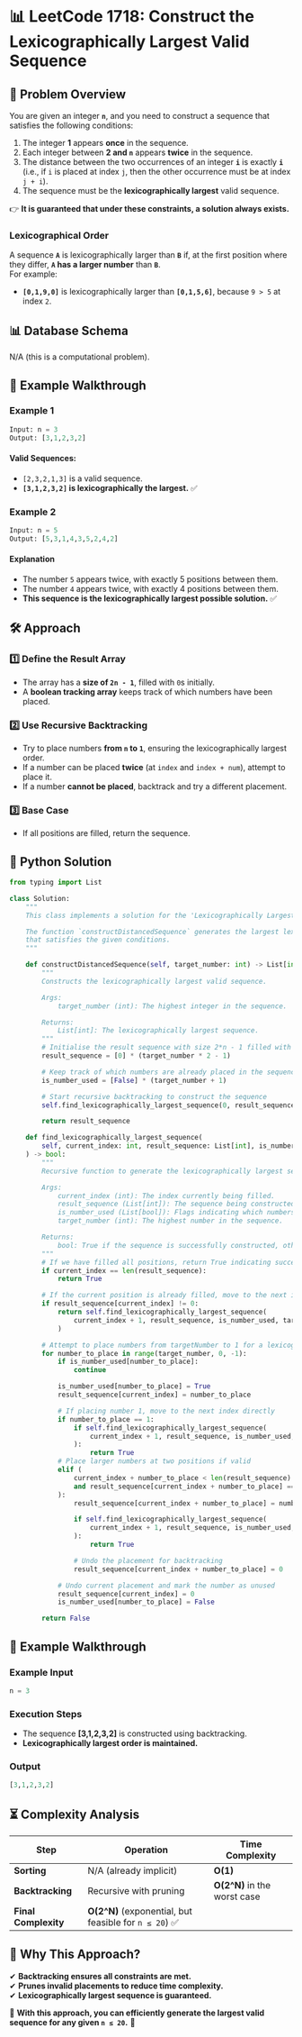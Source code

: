 # 📊 **LeetCode 1718: Construct the Lexicographically Largest Valid Sequence**  

## 📌 **Problem Overview**  
You are given an integer **`n`**, and you need to construct a sequence that satisfies the following conditions:  

1. The integer **1** appears **once** in the sequence.  
2. Each integer between **2 and `n`** appears **twice** in the sequence.  
3. The distance between the two occurrences of an integer **`i`** is exactly **`i`** (i.e., if `i` is placed at index `j`, then the other occurrence must be at index `j + i`).  
4. The sequence must be the **lexicographically largest** valid sequence.  

👉 **It is guaranteed that under these constraints, a solution always exists.**  

### **Lexicographical Order**  
A sequence **`A`** is lexicographically larger than **`B`** if, at the first position where they differ, **`A` has a larger number** than **`B`**.  
For example:  
- **`[0,1,9,0]`** is lexicographically larger than **`[0,1,5,6]`**, because `9 > 5` at index `2`.  

## 📊 **Database Schema**  
N/A (this is a computational problem).  

## 🎯 **Example Walkthrough**  

### **Example 1**  
```python
Input: n = 3
Output: [3,1,2,3,2]
```
#### **Valid Sequences:**
- `[2,3,2,1,3]` is a valid sequence.  
- **`[3,1,2,3,2]` is lexicographically the largest.** ✅  

### **Example 2**  
```python
Input: n = 5
Output: [5,3,1,4,3,5,2,4,2]
```

#### **Explanation**  
- The number `5` appears twice, with exactly 5 positions between them.  
- The number `4` appears twice, with exactly 4 positions between them.  
- **This sequence is the lexicographically largest possible solution.** ✅  

## 🛠 **Approach**  

### **1️⃣ Define the Result Array**
- The array has a **size of `2n - 1`**, filled with `0`s initially.  
- A **boolean tracking array** keeps track of which numbers have been placed.  

### **2️⃣ Use Recursive Backtracking**
- Try to place numbers **from `n` to `1`**, ensuring the lexicographically largest order.  
- If a number can be placed **twice** (at `index` and `index + num`), attempt to place it.  
- If a number **cannot be placed**, backtrack and try a different placement.  

### **3️⃣ Base Case**
- If all positions are filled, return the sequence.  

## 🚀 **Python Solution**  

```python
from typing import List

class Solution:
    """
    This class implements a solution for the 'Lexicographically Largest Valid Sequence' problem.

    The function `constructDistancedSequence` generates the largest lexicographical sequence
    that satisfies the given conditions.
    """

    def constructDistancedSequence(self, target_number: int) -> List[int]:
        """
        Constructs the lexicographically largest valid sequence.

        Args:
            target_number (int): The highest integer in the sequence.

        Returns:
            List[int]: The lexicographically largest sequence.
        """
        # Initialise the result sequence with size 2*n - 1 filled with 0s
        result_sequence = [0] * (target_number * 2 - 1)

        # Keep track of which numbers are already placed in the sequence
        is_number_used = [False] * (target_number + 1)

        # Start recursive backtracking to construct the sequence
        self.find_lexicographically_largest_sequence(0, result_sequence, is_number_used, target_number)

        return result_sequence

    def find_lexicographically_largest_sequence(
        self, current_index: int, result_sequence: List[int], is_number_used: List[bool], target_number: int
    ) -> bool:
        """
        Recursive function to generate the lexicographically largest sequence.

        Args:
            current_index (int): The index currently being filled.
            result_sequence (List[int]): The sequence being constructed.
            is_number_used (List[bool]): Flags indicating which numbers have been placed.
            target_number (int): The highest number in the sequence.

        Returns:
            bool: True if the sequence is successfully constructed, otherwise False.
        """
        # If we have filled all positions, return True indicating success
        if current_index == len(result_sequence):
            return True

        # If the current position is already filled, move to the next index
        if result_sequence[current_index] != 0:
            return self.find_lexicographically_largest_sequence(
                current_index + 1, result_sequence, is_number_used, target_number
            )

        # Attempt to place numbers from targetNumber to 1 for a lexicographically largest result
        for number_to_place in range(target_number, 0, -1):
            if is_number_used[number_to_place]:
                continue

            is_number_used[number_to_place] = True
            result_sequence[current_index] = number_to_place

            # If placing number 1, move to the next index directly
            if number_to_place == 1:
                if self.find_lexicographically_largest_sequence(
                    current_index + 1, result_sequence, is_number_used, target_number
                ):
                    return True
            # Place larger numbers at two positions if valid
            elif (
                current_index + number_to_place < len(result_sequence)
                and result_sequence[current_index + number_to_place] == 0
            ):
                result_sequence[current_index + number_to_place] = number_to_place

                if self.find_lexicographically_largest_sequence(
                    current_index + 1, result_sequence, is_number_used, target_number
                ):
                    return True

                # Undo the placement for backtracking
                result_sequence[current_index + number_to_place] = 0

            # Undo current placement and mark the number as unused
            result_sequence[current_index] = 0
            is_number_used[number_to_place] = False

        return False
```

## 📌 **Example Walkthrough**  

### **Example Input**  
```python
n = 3
```

### **Execution Steps**  
- The sequence **[3,1,2,3,2]** is constructed using backtracking.  
- **Lexicographically largest order is maintained.**  

### **Output**  
```python
[3,1,2,3,2]
```

## ⏳ **Complexity Analysis**  

| Step | Operation | Time Complexity |
|------|------------|----------------|
| **Sorting** | N/A (already implicit) | **O(1)** |
| **Backtracking** | Recursive with pruning | **O(2^N)** in the worst case |
| **Final Complexity** | **O(2^N)** (exponential, but feasible for `n ≤ 20`) ✅ |

## 🎯 **Why This Approach?**  
✔ **Backtracking ensures all constraints are met.**  
✔ **Prunes invalid placements to reduce time complexity.**  
✔ **Lexicographically largest sequence is guaranteed.**  

🚀 **With this approach, you can efficiently generate the largest valid sequence for any given `n ≤ 20`.** 🎯